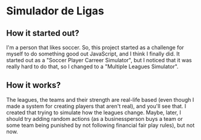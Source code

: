# Simulador de Ligas

## How it started out?

I'm a person that likes soccer. So, this project started as a challenge for myself to do something good out JavaScript, and I think I finally did.
It started out as a "Soccer Player Carreer Simulator", but I noticed that it was really hard to do that, so I changed to a "Multiple Leagues Simulator".

## How it works?

The leagues, the teams and their strength are real-life based (even though I made a system for creating players that aren't real), and you'll see that. I created that trying to simulate how the leagues change. Maybe, later, I should try adding random actions (as a businessperson buys a team or some team being punished by not following financial fair play rules), but not now.
